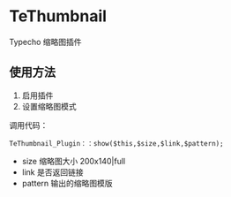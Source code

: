 # TeThumbnail
Typecho 缩略图插件

使用方法
--------

 1. 启用插件
 2. 设置缩略图模式

调用代码：

    TeThumbnail_Plugin：：show($this,$size,$link,$pattern);

 - size 缩略图大小 200x140|full
 - link 是否返回链接
 - pattern 输出的缩略图模版

